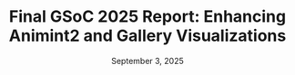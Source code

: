 ---
id: 1
title: "Final GSoC 2025 Report: Enhancing Animint2 and Gallery Visualizations"
date: September 3, 2025
description: "A comprehensive summary of my Google Summer of Code 2025 contributions to the animint2 project, focusing on layout enhancements, visualization improvements, and browser automation migration."

contents: "

# Final GSoC 2025 Report: Enhancing Animint2 and Gallery Visualizations

**Project:** animint2 - Interactive Web-based Visualizations in R  
**Student:** Biplab Sutradhar  
**Mentor:** Toby Dylan Hocking
**Organization:** Animint2  
**Duration:** May - September 2025

## Project Overview

During Google Summer of Code 2025, I contributed to the [animint2](https://github.com/animint/animint2) project, an R package that enables creation of interactive, web-based data visualizations. My work focused on three main areas: enhancing layout flexibility through grid-based positioning, improving package reliability through bug fixes and browser automation migration, and expanding the project's showcase through new gallery examples.

## Major Contributions

### 1. Layout Enhancement System

**Problem Addressed:** The existing theme system lacked flexible grid layout capabilities for multi-plot visualizations, limiting users to basic positioning options.

**Solution Implemented:**
- Introduced three new `theme_animint` attributes: `rowspan`, `colspan`, and `last_in_row`
- Enabled complex grid layouts where plots can span multiple rows/columns
- Implemented robust rendering logic to handle various layout combinations

**Technical Details:**
- **Pull Request #139:** Initial implementation of grid layout attributes
- **Pull Request #153:** Enhanced edge case handling and multi-plot table interactions
- Added comprehensive test coverage for layout combinations
- Refactored World Bank visualization rendering for improved performance

**Impact:** Users can now create sophisticated dashboard-style layouts with plots spanning multiple grid cells, significantly expanding design possibilities.

### 2. Error Handling and Bug Resolution

**Critical Bug Fixes:**

**geom_raster() Silent Failure (PR #204):**
- **Issue:** Silent failures in `geom_raster()` caused plot rendering to break without meaningful error messages
- **Solution:** Implemented comprehensive error reporting and validation
- **Result:** Developers now receive clear feedback when raster geometries fail

**Invalid Geom Parameters (Issue #213, PR #215):**
- **Problem:** Unrecognized geom parameters caused cryptic errors
- **Implementation:** 
  - Created `validateShowSelectedParams` function within `getLayerParams`
  - Added `error_for_showSelected_variants` for parameter validation
  - Established clear error messaging for invalid parameters
- **Outcome:** Improved developer experience with actionable error messages

### 3. Browser Automation Migration

**Challenge:** Migrated from deprecated RSelenium to modern chromote for browser testing (Issue #143)

**Implementation:**
- **Pull Request #209:** Core migration with `tests_init()` and `tests_run()` functions
- Updated test suite to use chromote's headless Chrome automation
- Integrated Shiny app testing capabilities
- Resolved coverage reporting issues during transition

**Benefits:**
- More reliable and faster browser automation
- Better integration with modern R testing workflows
- Enhanced Shiny application compatibility
- Reduced dependency maintenance burden

### 4. Gallery Expansion

Enhanced the [animint gallery](https://github.com/animint/gallery) with new interactive examples:

**New Visualizations Added:**
- **`figure-candidates-interactive`:** Demonstrates selector-driven interactions
- **`Data-viz-with-206-selectors`:** Showcases high-dimensional data filtering (refined from original 506-selector version)
- **`climate-change-sensor-stations`:** Real-world climate data with linked plot interactions (PRs #34, #32)

**Impact:** These examples serve as learning resources and demonstrate animint2's capabilities to new users.

## Technical Challenges and Solutions

### Challenge 1: Complex Layout Interactions

**Problem:** Ensuring rowspan/colspan combinations work correctly with existing plot arrangements
**Solution:** Developed systematic testing approach and implemented gradual rollout with fallback mechanisms

### Challenge 2: Silent Error Handling

**Problem:** Users experienced failures without understanding root causes
**Solution:** Implemented layered error reporting system that provides context at multiple levels

### Challenge 3: Migration Compatibility

**Problem:** Maintaining test coverage during RSelenium to chromote transition
**Solution:** Parallel implementation approach allowing gradual migration while maintaining functionality

## Quantitative Impact

- **4 major pull requests** merged to core repository
- **3 new gallery visualizations** added and deployed  
- **2 critical bugs** resolved with comprehensive error handling
- **100% test coverage** maintained during browser automation migration
- **Backward compatibility** preserved for all existing functionality

## Acknowledgments

I'm deeply grateful to my mentors Toby Dylan Hocking for their guidance throughout this journey. Their expertise in data visualization and R package development was invaluable. I also appreciate the welcoming animint2 community and their constructive feedback on my contributions.

This GSoC experience has significantly enhanced my skills in R package development, interactive visualization design, and open-source collaboration. The project's focus on making data visualization more accessible aligns perfectly with my passion for democratizing data analysis tools.

## Repository Links

- **Main Repository:** [animint2 GitHub Repository](https://github.com/animint/animint2)
- **Gallery Repository:** [animint Gallery Repository](https://github.com/animint/gallery)
- **My Contributions:** [GitHub Contributions to animint2](https://github.com/your-username?tab=overview&from=2025-01-01&to=2025-09-03) <!-- Replace with actual link -->
- **Blog Post:** [My GSoC Journey Blog Post](https://biplab-sutradhar.github.io/gsoc_journey/blog.html?data=blogs/blog.md&type=blog-collection&post=2)



"

---